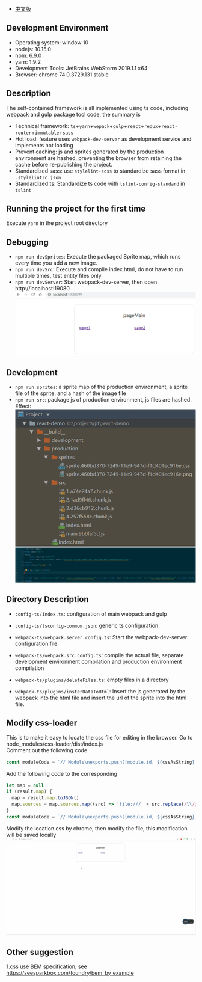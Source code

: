 * [中文版](./README_CN.md)  
## Development Environment
* Operating system: window 10
* nodejs: 10.15.0
* npm: 6.9.0
* yarn: 1.9.2
* Development Tools: JetBrains WebStorm 2019.1.1 x64
* Browser: chrome 74.0.3729.131 stable

## Description
The self-contained framework is all implemented using ts code, including webpack and gulp package tool code, the summary is  
* Technical framework: `ts`+`yarn`+`wepack`+`gulp`+`react`+`redux`+`react-router`+`immutable`+`sass`  
* Hot load: feature uses `webpack-dev-server` as development service and implements hot loading  
* Prevent caching: js and sprites generated by the production environment are hashed, preventing the browser from retaining the cache before re-publishing the project.  
* Standardized sass: use `stylelint-scss` to standardize sass format in `.stylelintrc.json`  
* Standardized ts: Standardize ts code with `tslint-config-standard` in `tslint`  

## Running the project for the first time
Execute `yarn` in the project root directory

## Debugging
* `npm run devSprites`: Execute the packaged Sprite map, which runs every time you add a new image.
* `npm run devSrc`: Execute and compile index.html, do not have to run multiple times, test entity files only
* `npm run devServer`: Start webpack-dev-server, then open http://localhost:19080  
![](__resource__/3.png)

## Development
* `npm run sprites`: a sprite map of the production environment, a sprite file of the sprite, and a hash of the image file
* `npm run src`: package js of production environment, js files are hashed. Effect:
![](__resource__/1.png)
![](__resource__/2.png)

## Directory Description
* `config-ts/index.ts`: configuration of main webpack and gulp
* `config-ts/tsconfig-commom.json`: generic ts configuration

* `webpack-ts/webpack.server.config.ts`: Start the webpack-dev-server configuration file
* `webpack-ts/webpack.src.config.ts`: compile the actual file, separate development environment compilation and production environment compilation

* `webpack-ts/plugins/deleteFiles.ts`: empty files in a directory
* `webpack-ts/plugins/insterDataToHtml`: Insert the js generated by the webpack into the html file and insert the url of the sprite into the html file.

## Modify css-loader
This is to make it easy to locate the css file for editing in the browser.
Go to node_modules/css-loader/dist/index.js  
Comment out the following code  
```javascript
const moduleCode = `// Module\nexports.push([module.id, ${cssAsString}, ""${result.map ? `,${result.map}` : ''}]);\n\n `;
```

Add the following code to the corresponding  
```javascript
let map = null
if (result.map) {
  map = result.map.toJSON()
  map.sources = map.sources.map((src) => 'file:///' + src.replace(/\\/g,'/'))
}
const moduleCode = `// Module\nexports.push([module.id, ${cssAsString}, ""${result.map ? `,${JSON.stringify(map)}` : ''}]);\n\n`;
```

Modify the location css by chrome, then modify the file, this modification will be saved locally  
![](__resource__/sass.gif)

## Other suggestion
1.css use BEM specification, see https://seesparkbox.com/foundry/bem_by_example  